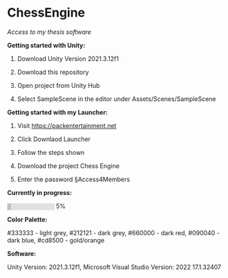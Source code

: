 # ChessEngine
*Access to my thesis software*


**Getting started with Unity:**

1) Download Unity Version 2021.3.12f1

2) Download this repository

3) Open project from Unity Hub

4) Select SampleScene in the editor under Assets/Scenes/SampleScene


**Getting started with my Launcher:**

1) Visit https://packentertainment.net

2) Click Downlaod Launcher

3) Follow the steps shown

4) Download the project Chess Engine

5) Enter the password §Access4Members


**Currently in progress:**

▒░░░░░░░░░░ 5%


**Color Palette:**

#333333 - light grey,
#212121 - dark grey,
#660000 - dark red,
#090040 - dark blue,
#cd8500 - gold/orange


**Software:**

Unity Version: 2021.3.12f1,
Microsoft Visual Studio Version: 2022 17.1.32407





